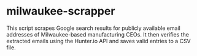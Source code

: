 # milwaukee-scrapper
This script scrapes Google search results for publicly available email addresses of Milwaukee-based manufacturing CEOs. It then verifies the extracted emails using the Hunter.io API and saves valid entries to a CSV file.
